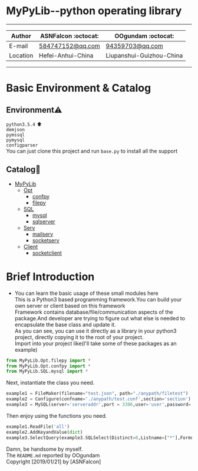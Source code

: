 MyPyLib--python operating library 
===========================
****
|Author|ASNFalcon :octocat:|OOgundam :octocat:|
|---|---|---
|E-mail|584747152@qq.com|94359703@qq.com
|Location|Hefei-Anhui-China|Liupanshui-Guizhou-China
****

# Basic Environment & Catalog
## Environment:warning:
`python3.5.4` :arrow_up:  
`demjson`   
`pymssql`   
`pymysql`   
`configparser`   
You can just clone this project and run `base.py` to install all the support  
## Catalog:bookmark_tabs:
* [MyPyLib](./)
	* [Opt](./Opt)
		* [confpy](./Opt/README.md)
		* [filepy](./Opt/README.md)
	* [SQL](./SQL)
		* [mysql](./SQL/README.md)
		* [sqlserver](./SQL/README.md)
	* [Serv](./Serv)
		* [mailserv](./Serv/README.md)
		* [socketserv](./Serv/README.md)
	* [Client](./Client)
		* [socketclient](./Client/README.md)

# Brief Introduction
* You can learn the basic usage of these small modules here  
This is a Python3 based programming framework.You can build your own server or client based on this framework  
Framework contains database/file/communication aspects of the package.And developer are trying to figure out what else is needed to encapsulate the base class and update it.  
As you can see, you can use it directly as a library in your python3 project, directly copying it to the root of your project.   
Import into your project like(I'll take some of these packages as an example)
```python
from MyPyLib.Opt.filepy import *
from MyPyLib.Opt.confpy import *
from MyPyLib.SQL.mysql import *
```
Next, instantiate the class you need.  
```python
example1 = FileMaker(filename="test.json", path="./anypath/filetest")
example2 = Configure(confname='./anypath/test.conf',section='section')
example3 = MySQL(server='serveraddr',port = 3306,user='user',password='password',database="database")
```
Then enjoy using the functions you need.  
```python
example1.ReadFile('all')
example2.AddKeyandValue(dict)
example3.SelectQuery(example3.SQLSelect(Distinct=0,Listname=["*"],Formname="`user`",const=" "))
```
Damn, be handsome by myself.  
The `README.md` reported by OOgundam  
Copyright [2019/01/21] by [ASNFalcon]
